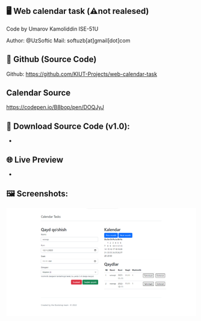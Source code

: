 ## 🖥 Web calendar task (⚠️not realesed)

Code by Umarov Kamoliddin ISE-51U 

Author: @UzSoftic
Mail: softuzb[at]gmail[dot]com

## 🐙 Github (Source Code)
Github: https://github.com/KIUT-Projects/web-calendar-task

## Calendar Source
https://codepen.io/B8bop/pen/DOQJyJ

## 📂 Download Source Code (v1.0):
-

## 🌐 Live Preview
-

## 🖼 Screenshots:
![](.github/screenshot.png)
